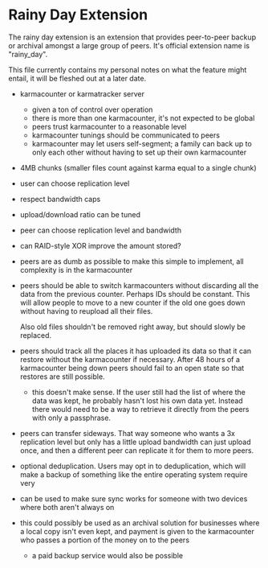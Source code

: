 Rainy Day Extension
===================

The rainy day extension is an extension that provides peer-to-peer backup or
archival amongst a large group of peers.  It's official extension name is
"rainy_day".

This file currently contains my personal notes on what the feature might
entail, it will be fleshed out at a later date.

* karmacounter or karmatracker server
  * given a ton of control over operation
  * there is more than one karmacounter, it's not expected to be global
  * peers trust karmacounter to a reasonable level
  * karmacounter tunings should be communicated to peers
  * karmacounter may let users self-segment; a family can back up to only each
    other without having to set up their own karmacounter

* 4MB chunks (smaller files count against karma equal to a single chunk)
* user can choose replication level
* respect bandwidth caps
* upload/download ratio can be tuned
* peer can choose replication level and bandwidth
* can RAID-style XOR improve the amount stored?

* peers are as dumb as possible to make this simple to implement, all
  complexity is in the karmacounter

* peers should be able to switch karmacounters without discarding all the data
  from the previous counter.  Perhaps IDs should be constant.  This will allow
  people to move to a new counter if the old one goes down without having to
  reupload all their files.

  Also old files shouldn't be removed right away, but should slowly be replaced.

* peers should track all the places it has uploaded its data so that it can
  restore without the karmacounter if necessary.  After 48 hours of a
  karmacounter being down peers should fail to an open state so that restores
  are still possible.

  * this doesn't make sense.  If the user still had the list of where the data
    was kept, he probably hasn't lost his own data yet.  Instead there would
    need to be a way to retrieve it directly from the peers with only a
    passphrase.

* peers can transfer sideways.  That way someone who wants a 3x replication
  level but only has a little upload bandwidth can just upload once, and then a
  different peer can replicate it for them to more peers.

* optional deduplication.  Users may opt in to deduplication, which will make a
  backup of something like the entire operating system require very 

* can be used to make sure sync works for someone with two devices where both
  aren't always on

* this could possibly be used as an archival solution for businesses where a
  local copy isn't even kept, and payment is given to the karmacounter who passes
  a portion of the money on to the peers

  * a paid backup service would also be possible
